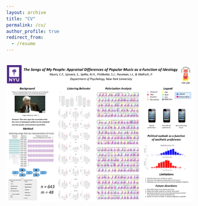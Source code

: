 ```yaml
---
layout: archive
title: "CV"
permalink: /cv/
author_profile: true
redirect_from:
  - /resume
---
```



<br/><img src='/images/songsofpeople.png'>

